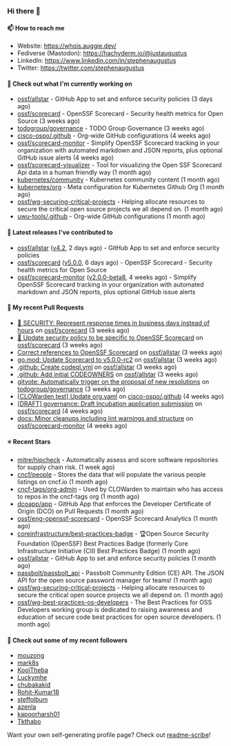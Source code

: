 ### Hi there 👋

#### 📫 How to reach me

- Website: https://whois.auggie.dev/
- Fediverse (Mastodon): https://hachyderm.io/@justaugustus
- LinkedIn: https://www.linkedin.com/in/stephenaugustus
- Twitter: https://twitter.com/stephenaugustus

#### 👷 Check out what I'm currently working on

- [ossf/allstar](https://github.com/ossf/allstar) - GitHub App to set and enforce security policies (3 days ago)
- [ossf/scorecard](https://github.com/ossf/scorecard) - OpenSSF Scorecard - Security health metrics for Open Source (3 weeks ago)
- [todogroup/governance](https://github.com/todogroup/governance) - TODO Group Governance (3 weeks ago)
- [cisco-ospo/.github](https://github.com/cisco-ospo/.github) - Org-wide GitHub configurations (4 weeks ago)
- [ossf/scorecard-monitor](https://github.com/ossf/scorecard-monitor) - Simplify OpenSSF Scorecard tracking in your organization with automated markdown and JSON reports, plus optional GitHub issue alerts (4 weeks ago)
- [ossf/scorecard-visualizer](https://github.com/ossf/scorecard-visualizer) - Tool for visualizing the Open SSF Scorecard Api data in a human friendly way (1 month ago)
- [kubernetes/community](https://github.com/kubernetes/community) - Kubernetes community content (1 month ago)
- [kubernetes/org](https://github.com/kubernetes/org) - Meta configuration for Kubernetes Github Org (1 month ago)
- [ossf/wg-securing-critical-projects](https://github.com/ossf/wg-securing-critical-projects) - Helping allocate resources to secure the critical open source projects we all depend on. (1 month ago)
- [uwu-tools/.github](https://github.com/uwu-tools/.github) - Org-wide GitHub configurations (1 month ago)

#### 🔭 Latest releases I've contributed to

- [ossf/allstar](https://github.com/ossf/allstar) ([v4.2](https://github.com/ossf/allstar/releases/tag/v4.2), 2 days ago) - GitHub App to set and enforce security policies
- [ossf/scorecard](https://github.com/ossf/scorecard) ([v5.0.0](https://github.com/ossf/scorecard/releases/tag/v5.0.0), 6 days ago) - OpenSSF Scorecard - Security health metrics for Open Source
- [ossf/scorecard-monitor](https://github.com/ossf/scorecard-monitor) ([v2.0.0-beta8](https://github.com/ossf/scorecard-monitor/releases/tag/v2.0.0-beta8), 4 weeks ago) - Simplify OpenSSF Scorecard tracking in your organization with automated markdown and JSON reports, plus optional GitHub issue alerts

#### 🔨 My recent Pull Requests

- [📖 SECURITY: Represent response times in business days instead of hours](https://github.com/ossf/scorecard/pull/4217) on [ossf/scorecard](https://github.com/ossf/scorecard) (3 weeks ago)
- [:book: Update security policy to be specific to OpenSSF Scorecard](https://github.com/ossf/scorecard/pull/4212) on [ossf/scorecard](https://github.com/ossf/scorecard) (3 weeks ago)
- [Correct references to OpenSSF Scorecard](https://github.com/ossf/allstar/pull/536) on [ossf/allstar](https://github.com/ossf/allstar) (3 weeks ago)
- [go.mod: Update Scorecard to v5.0.0-rc2](https://github.com/ossf/allstar/pull/534) on [ossf/allstar](https://github.com/ossf/allstar) (3 weeks ago)
- [.github: Create codeql.yml](https://github.com/ossf/allstar/pull/533) on [ossf/allstar](https://github.com/ossf/allstar) (3 weeks ago)
- [.github: Add initial CODEOWNERS](https://github.com/ossf/allstar/pull/527) on [ossf/allstar](https://github.com/ossf/allstar) (3 weeks ago)
- [gitvote: Automatically trigger on the proposal of new resolutions](https://github.com/todogroup/governance/pull/337) on [todogroup/governance](https://github.com/todogroup/governance) (3 weeks ago)
- [[CLOWarden test] Update org.yaml](https://github.com/cisco-ospo/.github/pull/192) on [cisco-ospo/.github](https://github.com/cisco-ospo/.github) (4 weeks ago)
- [[DRAFT] governance: Draft Incubation application submission](https://github.com/ossf/scorecard/pull/4200) on [ossf/scorecard](https://github.com/ossf/scorecard) (4 weeks ago)
- [docs: Minor cleanups including lint warnings and structure](https://github.com/ossf/scorecard-monitor/pull/87) on [ossf/scorecard-monitor](https://github.com/ossf/scorecard-monitor) (4 weeks ago)

#### ⭐ Recent Stars

- [mitre/hipcheck](https://github.com/mitre/hipcheck) - Automatically assess and score software repositories for supply chain risk. (1 week ago)
- [cncf/people](https://github.com/cncf/people) - Stores the data that will populate the various people listings on cncf.io (1 month ago)
- [cncf-tags/org-admin](https://github.com/cncf-tags/org-admin) - Used by CLOWarden to maintain who has access to repos in the cncf-tags org (1 month ago)
- [dcoapp/app](https://github.com/dcoapp/app) - GitHub App that enforces the Developer Certificate of Origin (DCO) on Pull Requests (1 month ago)
- [ossf/eng-openssf-scorecard](https://github.com/ossf/eng-openssf-scorecard) - OpenSSF Scorecard Analytics (1 month ago)
- [coreinfrastructure/best-practices-badge](https://github.com/coreinfrastructure/best-practices-badge) - 🏆Open Source Security Foundation (OpenSSF) Best Practices Badge (formerly Core Infrastructure Initiative (CII) Best Practices Badge) (1 month ago)
- [ossf/allstar](https://github.com/ossf/allstar) - GitHub App to set and enforce security policies (1 month ago)
- [passbolt/passbolt_api](https://github.com/passbolt/passbolt_api) - Passbolt Community Edition (CE) API. The JSON API for the open source password manager for teams! (1 month ago)
- [ossf/wg-securing-critical-projects](https://github.com/ossf/wg-securing-critical-projects) - Helping allocate resources to secure the critical open source projects we all depend on. (1 month ago)
- [ossf/wg-best-practices-os-developers](https://github.com/ossf/wg-best-practices-os-developers) - The Best Practices for OSS Developers working group is dedicated to raising awareness and education of secure code best practices for open source developers. (1 month ago)

#### 👯 Check out some of my recent followers

- [mouzong](https://github.com/mouzong)
- [mark8s](https://github.com/mark8s)
- [KoolTheba](https://github.com/KoolTheba)
- [Luckymhe](https://github.com/Luckymhe)
- [chubakakid](https://github.com/chubakakid)
- [Rohit-Kumar18](https://github.com/Rohit-Kumar18)
- [steffolbum](https://github.com/steffolbum)
- [azenla](https://github.com/azenla)
- [kapoorharsh01](https://github.com/kapoorharsh01)
- [Tkthabo](https://github.com/Tkthabo)

Want your own self-generating profile page? Check out [readme-scribe](https://github.com/muesli/readme-scribe)!

